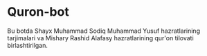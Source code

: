 # Quron-bot
Bu botda Shayx Muhammad Sodiq Muhammad Yusuf hazratlarining tarjimalari va Mishary Rashid Alafasy hazratlarining qur'on tilovati birlashtirilgan.
